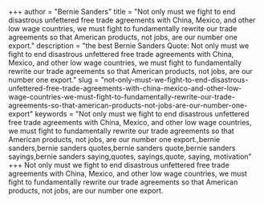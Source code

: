 +++
author = "Bernie Sanders"
title = "Not only must we fight to end disastrous unfettered free trade agreements with China, Mexico, and other low wage countries, we must fight to fundamentally rewrite our trade agreements so that American products, not jobs, are our number one export."
description = "the best Bernie Sanders Quote: Not only must we fight to end disastrous unfettered free trade agreements with China, Mexico, and other low wage countries, we must fight to fundamentally rewrite our trade agreements so that American products, not jobs, are our number one export."
slug = "not-only-must-we-fight-to-end-disastrous-unfettered-free-trade-agreements-with-china-mexico-and-other-low-wage-countries-we-must-fight-to-fundamentally-rewrite-our-trade-agreements-so-that-american-products-not-jobs-are-our-number-one-export"
keywords = "Not only must we fight to end disastrous unfettered free trade agreements with China, Mexico, and other low wage countries, we must fight to fundamentally rewrite our trade agreements so that American products, not jobs, are our number one export.,bernie sanders,bernie sanders quotes,bernie sanders quote,bernie sanders sayings,bernie sanders saying,quotes, sayings,quote, saying, motivation"
+++
Not only must we fight to end disastrous unfettered free trade agreements with China, Mexico, and other low wage countries, we must fight to fundamentally rewrite our trade agreements so that American products, not jobs, are our number one export.

